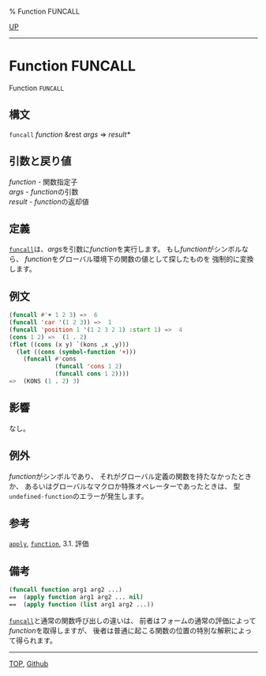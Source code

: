 % Function FUNCALL

[UP](5.3.html)  

---

# Function FUNCALL


Function `FUNCALL`


## 構文

`funcall` *function* &rest *args* => *result\**


## 引数と戻り値

*function* - 関数指定子  
*args* - *function*の引数  
*result* - *function*の返却値


## 定義

[`funcall`](5.3.funcall.html)は、*args*を引数に*function*を実行します。
もし*function*がシンボルなら、
*function*をグローバル環境下の関数の値として探したものを
強制的に変換します。


## 例文

```lisp
(funcall #'+ 1 2 3) =>  6
(funcall 'car '(1 2 3)) =>  1
(funcall 'position 1 '(1 2 3 2 1) :start 1) =>  4
(cons 1 2) =>  (1 . 2)
(flet ((cons (x y) `(kons ,x ,y)))
  (let ((cons (symbol-function '+)))
    (funcall #'cons
             (funcall 'cons 1 2)
             (funcall cons 1 2))))
=>  (KONS (1 . 2) 3)
```

## 影響

なし。


## 例外

*function*がシンボルであり、
それがグローバル定義の関数を持たなかったときか、
あるいはグローバルなマクロか特殊オペレーターであったときは、
型`undefined-function`のエラーが発生します。


## 参考

[`apply`](5.3.apply.html),
[`function`](5.3.function-special.html),
3.1. 評価


## 備考

```lisp
(funcall function arg1 arg2 ...)
==  (apply function arg1 arg2 ... nil)
==  (apply function (list arg1 arg2 ...))
```

[`funcall`](5.3.funcall.html)と通常の関数呼び出しの違いは、
前者はフォームの通常の評価によって*function*を取得しますが、
後者は普通に起こる関数の位置の特別な解釈によって得られます。


---
[TOP](index.html),  [Github](https://github.com/nptcl/npt-japanese)


